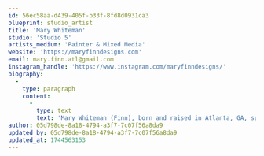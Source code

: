 ```yaml
---
id: 56ec58aa-d439-405f-b33f-8fd8d0931ca3
blueprint: studio_artist
title: 'Mary Whiteman'
studio: 'Studio 5'
artists_medium: 'Painter & Mixed Media'
website: 'https://maryfinndesigns.com'
email: mary.finn.atl@gmail.com
instagram_handle: 'https://www.instagram.com/maryfinndesigns/'
biography:
  -
    type: paragraph
    content:
      -
        type: text
        text: 'Mary Whiteman (Finn), born and raised in Atlanta, GA, specializes in abstract acrylic paintings with mixed mediums such as charcoal and oil pastels. She’s inspired by artists that take risks, such as Jean-Michel Basquiat, Salvador Dali, and Kehinde Wiley. She obtained an A.A. in Studio Art, and a B.A. in Interdisciplinary Studies with minors in Education, Psychology, and Sociology. Currently, Mary is pursuing her M.A. in Art Education at the University of Florida, to intersect her passion for the arts with her love for education.'
author: 05d798de-8a18-4794-a3f7-7c07f56a8da9
updated_by: 05d798de-8a18-4794-a3f7-7c07f56a8da9
updated_at: 1744563153
---
```


